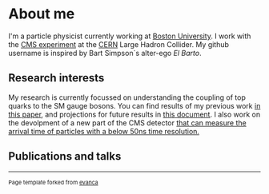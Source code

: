 # About me

I'm a particle physicist currently working at [Boston University](https://www.bu.edu).
I work with the [CMS experiment](https://cms.cern) at the [CERN](https://home.cern) Large Hadron Collider.
My github username is inspired by Bart Simpson`s alter-ego *El Barto*.

## Research interests

My research is currently focussed on understanding the coupling of top quarks to the SM gauge bosons.
You can find results of my previous work [in this paper](https://arxiv.org/abs/1907.11270), and projections for future results in [this document](https://arxiv.org/abs/1902.04070).
I also work on the devolpment of a new part of the CMS detector [that can measure the arrival time of particles with a below 50ns time resolution.](https://cds.cern.ch/record/2667167)

## Publications and talks




---
<p style="font-size:11px">Page template forked from <a href="https://github.com/evanca/quick-portfolio">evanca</a></p>
<!-- Remove above link if you don't want to attibute -->
